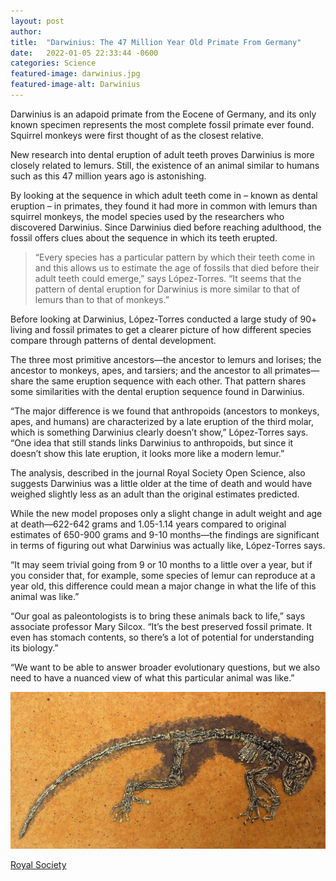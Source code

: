 ```yaml
---
layout: post 
author: 
title:  "Darwinius: The 47 Million Year Old Primate From Germany"
date:   2022-01-05 22:33:44 -0600
categories: Science
featured-image: darwinius.jpg
featured-image-alt: Darwinius 
---
```

Darwinius is an adapoid primate from the Eocene of Germany, and its only known specimen represents the most complete fossil primate ever found.
Squirrel monkeys were first thought of as the closest relative. 

New research into dental eruption of adult teeth proves Darwinius is more closely related to lemurs. Still, the existence of an animal similar to humans such as this 47 million years ago is astonishing. 

By looking at the sequence in which adult teeth come in – known as dental eruption – in primates, they found it had more in common with lemurs than squirrel monkeys, the model species used by the researchers who discovered Darwinius. Since Darwinius died before reaching adulthood, the fossil offers clues about the sequence in which its teeth erupted.  

>“Every species has a particular pattern by which their teeth come in and this allows us to estimate the age of fossils that died before their adult teeth could emerge,” says López-Torres. “It seems that the pattern of dental eruption for Darwinius is more similar to that of lemurs than to that of monkeys.”

Before looking at Darwinius, López-Torres conducted a large study of 90+ living and fossil primates to get a clearer picture of how different species compare through patterns of dental development.

The three most primitive ancestors—the ancestor to lemurs and lorises; the ancestor to monkeys, apes, and tarsiers; and the ancestor to all primates—share the same eruption sequence with each other. That pattern shares some similarities with the dental eruption sequence found in Darwinius.

“The major difference is we found that anthropoids (ancestors to monkeys, apes, and humans) are characterized by a late eruption of the third molar, which is something Darwinius clearly doesn’t show,” López-Torres says. “One idea that still stands links Darwinius to anthropoids, but since it doesn’t show this late eruption, it looks more like a modern lemur.”

The analysis, described in the journal Royal Society Open Science, also suggests Darwinius was a little older at the time of death and would have weighed slightly less as an adult than the original estimates predicted.

While the new model proposes only a slight change in adult weight and age at death—622-642 grams and 1.05-1.14 years compared to original estimates of 650-900 grams and 9-10 months—the findings are significant in terms of figuring out what Darwinius was actually like, López-Torres says.

“It may seem trivial going from 9 or 10 months to a little over a year, but if you consider that, for example, some species of lemur can reproduce at a year old, this difference could mean a major change in what the life of this animal was like.”

“Our goal as paleontologists is to bring these animals back to life,” says associate professor Mary Silcox.  “It’s the best preserved fossil primate. It even has stomach contents, so there’s a lot of potential for understanding its biology.”

“We want to be able to answer broader evolutionary questions, but we also need to have a nuanced view of what this particular animal was like.”

![](/assets/images/darwinius-2.jpg)

<a href="https://royalsocietypublishing.org/doi/10.1098/rsos.150340">Royal Society </a>


